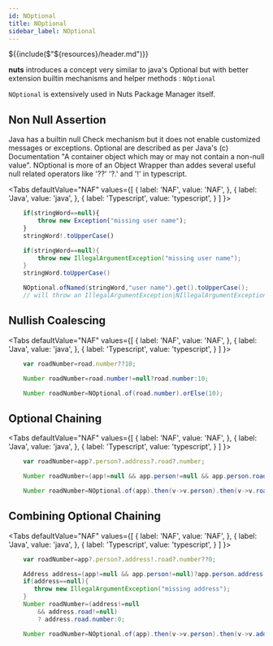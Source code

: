 ```yaml
---
id: NOptional
title: NOptional
sidebar_label: NOptional
---
```


${{include($"${resources}/header.md")}}

**nuts** introduces a concept very similar to java's Optional but with better extension builtin mechanisms and helper methods : ```NOptional```

```NOptional``` is extensively used in Nuts Package Manager itself.

## Non Null Assertion

Java has a builtin null Check mechanism but it does not enable customized messages or exceptions.
Optional are described as per Java's (c) Documentation "A container object which may or may not contain a non-null value".
NOptional is more of an Object Wrapper than addes several useful null related operators like '??' '?.' and '!' in typescript. 

<Tabs
defaultValue="NAF"
values={[
{ label: 'NAF', value: 'NAF', },
{ label: 'Java', value: 'java', },
{ label: 'Typescript', value: 'typescript', }
]
}>
<TabItem value="windows">

```typescript 
    if(stringWord==null){
        throw new Exception("missing user name");
    }
    stringWord!.toUpperCase()
```

</TabItem>

<TabItem value="java">

```java
    if(stringWord==null){
        throw new IllegalArgumentException("missing user name");
    }
    stringWord.toUpperCase()
```

</TabItem>

<TabItem value="NAF">

```java 
    NOptional.ofNamed(stringWord,"user name").get().toUpperCase();
    // will throw an IllegalArgumentException|NIllegalArgumentException with "missing user name" message;
```

</TabItem>

<Tabs>


## Nullish Coalescing


<Tabs
defaultValue="NAF"
values={[
{ label: 'NAF', value: 'NAF', },
{ label: 'Java', value: 'java', },
{ label: 'Typescript', value: 'typescript', }
]
}>
<TabItem value="windows">

```typescript 
    var roadNumber=road.number??10;
```

</TabItem>

<TabItem value="java">

```java
    Number roadNumber=road.number!=null?road.number:10;
```

</TabItem>

<TabItem value="NAF">

```java 
    Number roadNumber=NOptional.of(road.number).orElse(10);
```

</TabItem>

<Tabs>


## Optional Chaining

<Tabs
defaultValue="NAF"
values={[
{ label: 'NAF', value: 'NAF', },
{ label: 'Java', value: 'java', },
{ label: 'Typescript', value: 'typescript', }
]
}>
<TabItem value="windows">

```typescript 
    var roadNumber=app?.person?.address?.road?.number;
```

</TabItem>

<TabItem value="java">

```java
    Number roadNumber=(app!=null && app.person!=null && app.person.road!=null)? app.person.address.road.number:null;
```

</TabItem>

<TabItem value="NAF">

```java 
    Number roadNumber=NOptional.of(app).then(v->v.person).then(v->v.road).then(v->v.number).orNull();
```

</TabItem>

<Tabs>


## Combining Optional Chaining

<Tabs
defaultValue="NAF"
values={[
{ label: 'NAF', value: 'NAF', },
{ label: 'Java', value: 'java', },
{ label: 'Typescript', value: 'typescript', }
]
}>
<TabItem value="windows">

```typescript 
    var roadNumber=app?.person?.address!.road?.number??0;
```

</TabItem>

<TabItem value="java">

```java
    Address address=(app!=null && app.person!=null)?app.person.address:null;
    if(address==null){
       throw new IllegalArgumentException("missing address"); 
    }
    Number roadNumber=(address!=null 
        && address.road!=null)
        ? address.road.number:0;
```

</TabItem>

<TabItem value="NAF">

```java 
    Number roadNumber=NOptional.of(app).then(v->v.person).then(v->v.address).get().then(v->v.road).then(v->v.number).orElse(0);
```

</TabItem>

<Tabs>

